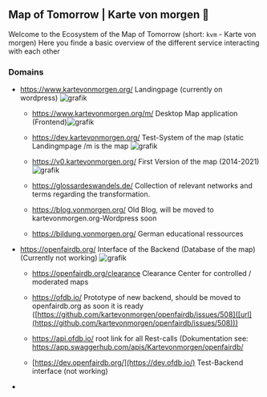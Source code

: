 ## Map of Tomorrow | Karte von morgen 👋

Welcome to the Ecosystem of the Map of Tomorrow (short: `kvm` - Karte von morgen)
Here you finde a basic overview of the different service interacting with each other

### Domains
- https://www.kartevonmorgen.org/ Landingpage (currently on wordpress) ![grafik](https://github.com/kartevonmorgen/.github/assets/15019030/b1585108-82e1-4c87-9d0b-a6efa09a3484)

  - https://www.kartevonmorgen.org/m/ Desktop Map application (Frontend)![grafik](https://github.com/kartevonmorgen/.github/assets/15019030/e6afd2b7-7ea5-45ca-9bfb-d94c40f0d4d6)

  - https://dev.kartevonmorgen.org/ Test-System of the map (static Landingmpage /m is the map ![grafik](https://github.com/kartevonmorgen/.github/assets/15019030/86406046-5882-42c3-a60e-78c8325029ca)
  - https://v0.kartevonmorgen.org/ First Version of the map (2014-2021) ![grafik](https://github.com/kartevonmorgen/.github/assets/15019030/9713682e-a97c-4cb5-af0a-880771a83ab1)


 
  - https://glossardeswandels.de/ Collection of relevant networks and terms regarding the transformation.
  - https://blog.vonmorgen.org/ Old Blog, will be moved to kartevonmorgen.org-Wordpress soon
  - https://bildung.vonmorgen.org/ German educational ressources
 
- https://openfairdb.org/ Interface of the Backend (Database of the map) (Currently not working) ![grafik](https://github.com/kartevonmorgen/.github/assets/15019030/71c01804-a74c-492f-b360-05795f5bd074)

  - https://openfairdb.org/clearance Clearance Center for controlled / moderated maps
  - https://ofdb.io/ Prototype of new backend, should be moved to openfairdb.org as soon it is ready ([https://github.com/kartevonmorgen/openfairdb/issues/508]([url](https://github.com/kartevonmorgen/openfairdb/issues/508)))
  - https://api.ofdb.io/ root link for all Rest-calls (Dokumentation see: https://app.swaggerhub.com/apis/Kartevonmorgen/openfairdb/

  - [https://dev.openfairdb.org/](https://dev.ofdb.io/) Test-Backend interface (not working)
 
- 
<!--

**Here are some ideas to get you started:**

🙋‍♀️ A short introduction - what is your organization all about?
🌈 Contribution guidelines - how can the community get involved?
👩‍💻 Useful resources - where can the community find your docs? Is there anything else the community should know?
🍿 Fun facts - what does your team eat for breakfast?
🧙 Remember, you can do mighty things with the power of [Markdown](https://docs.github.com/github/writing-on-github/getting-started-with-writing-and-formatting-on-github/basic-writing-and-formatting-syntax)
-->
